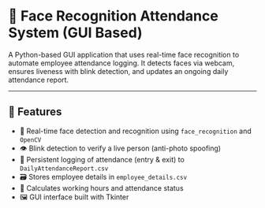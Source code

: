 
# 👤 Face Recognition Attendance System (GUI Based)

A Python-based GUI application that uses real-time face recognition to automate employee attendance logging. It detects faces via webcam, ensures liveness with blink detection, and updates an ongoing daily attendance report.

---

## 📌 Features

- 🧠 Real-time face detection and recognition using `face_recognition` and `OpenCV`
- 👁️ Blink detection to verify a live person (anti-photo spoofing)
- 📂 Persistent logging of attendance (entry & exit) to `DailyAttendanceReport.csv`
- 🗃 Stores employee details in `employee_details.csv`
- 🧮 Calculates working hours and attendance status
- 🖼️ GUI interface built with Tkinter
